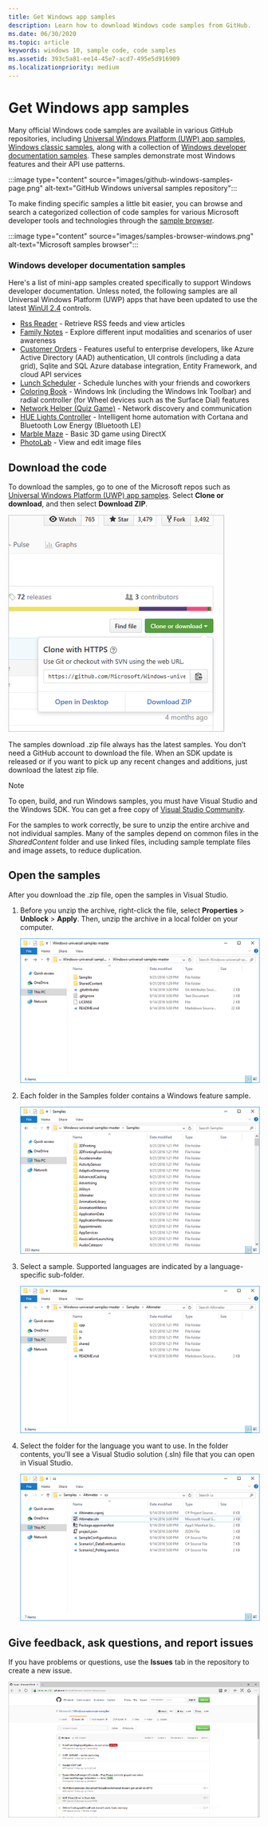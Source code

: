 ```yaml
---
title: Get Windows app samples
description: Learn how to download Windows code samples from GitHub.
ms.date: 06/30/2020
ms.topic: article
keywords: windows 10, sample code, code samples
ms.assetid: 393c5a81-ee14-45e7-acd7-495e5d916909
ms.localizationpriority: medium
---
```


# Get Windows app samples

Many official Windows code samples are available in various GitHub repositories, including [Universal Windows Platform (UWP) app samples](https://github.com/microsoft/Windows-universal-samples), [Windows classic samples](https://github.com/microsoft/Windows-classic-samples), along with a collection of [Windows developer documentation samples](#windows-developer-documentation-samples). These samples demonstrate most Windows features and their API use patterns.

:::image type="content" source="images/github-windows-samples-page.png" alt-text="GitHub Windows universal samples repository":::

To make finding specific samples a little bit easier, you can browse and search a categorized collection of code samples for various Microsoft developer tools and technologies through the [sample browser](/samples/browse/).

:::image type="content" source="images/samples-browser-windows.png" alt-text="Microsoft samples browser":::

### Windows developer documentation samples

Here's a list of mini-app samples created specifically to support Windows developer documentation. Unless noted, the following samples are all Universal Windows Platform (UWP) apps that have been updated to use the latest [WinUI 2.4](/windows/apps/winui/winui2/release-notes/winui-2.4) controls.

- [Rss Reader](https://github.com/Microsoft/Windows-appsample-rssreader) - Retrieve RSS feeds and view articles
- [Family Notes](https://github.com/Microsoft/Windows-appsample-familynotes) - Explore different input modalities and scenarios of user awareness
- [Customer Orders](https://github.com/Microsoft/Windows-appsample-customers-orders-database) - Features useful to enterprise developers, like Azure Active Directory (AAD) authentication, UI controls (including a data grid), Sqlite and SQL Azure database integration, Entity Framework, and cloud API services
- [Lunch Scheduler](https://github.com/Microsoft/Windows-appsample-lunch-scheduler) - Schedule lunches with your friends and coworkers
- [Coloring Book](https://github.com/Microsoft/Windows-appsample-coloringbook) - Windows Ink (including the Windows Ink Toolbar) and radial controller (for Wheel devices such as the Surface Dial) features
- [Network Helper (Quiz Game)](https://github.com/Microsoft/Windows-appsample-networkhelper) - Network discovery and communication
- [HUE Lights Controller](https://github.com/Microsoft/Windows-appsample-huelightcontroller) - Intelligent home automation with Cortana and Bluetooth Low Energy (Bluetooth LE)
- [Marble Maze](https://github.com/Microsoft/Windows-appsample-marble-maze) - Basic 3D game using DirectX
- [PhotoLab](https://github.com/Microsoft/Windows-appsample-photo-lab) - View and edit image files

## Download the code

To download the samples, go to one of the Microsoft repos such as
[Universal Windows Platform (UWP) app samples](https://github.com/microsoft/Windows-universal-samples). Select **Clone or download**, and then select **Download ZIP**.

![Samples download](images/SamplesDownloadButton.png)

The samples download .zip file always has the latest samples. You don’t need a GitHub account to download the file. When an SDK update is released or if you want to pick up any recent changes and additions, just download the latest zip file.

> [!NOTE]
> To open, build, and run Windows samples, you must have Visual Studio  and the Windows SDK. You can get a free copy of [Visual Studio Community](https://www.microsoft.com/?ref=go).  
>
> For the samples to work correctly, be sure to unzip the entire archive and not individual samples. Many of the samples depend on common files in the *SharedContent* folder and use linked files, including sample template files and image assets, to reduce duplication.

## Open the samples

After you download the .zip file, open the samples in Visual Studio.

1. Before you unzip the archive, right-click the file, select **Properties** > **Unblock** > **Apply**. Then, unzip the archive in a local folder on your computer.

    ![Unzipped archive](images/SamplesUnzip1.png)

2. Each folder in the Samples folder contains a Windows feature sample.

    ![Sample folders](images/SamplesUnzip2.png)

3. Select a sample. Supported languages are indicated by a language-specific sub-folder.

    ![Language folders](images/SamplesUnzip3.png)

4. Select the folder for the language you want to use. In the folder contents, you’ll see a Visual Studio solution (.sln) file that you can open in Visual Studio.

    ![VS solution](images/SamplesUnzip4.png)

## Give feedback, ask questions, and report issues

If you have problems or questions, use the **Issues** tab in the repository to create a new issue.

![Feedback image](images/GitHubUWPSamplesFeedback.png)